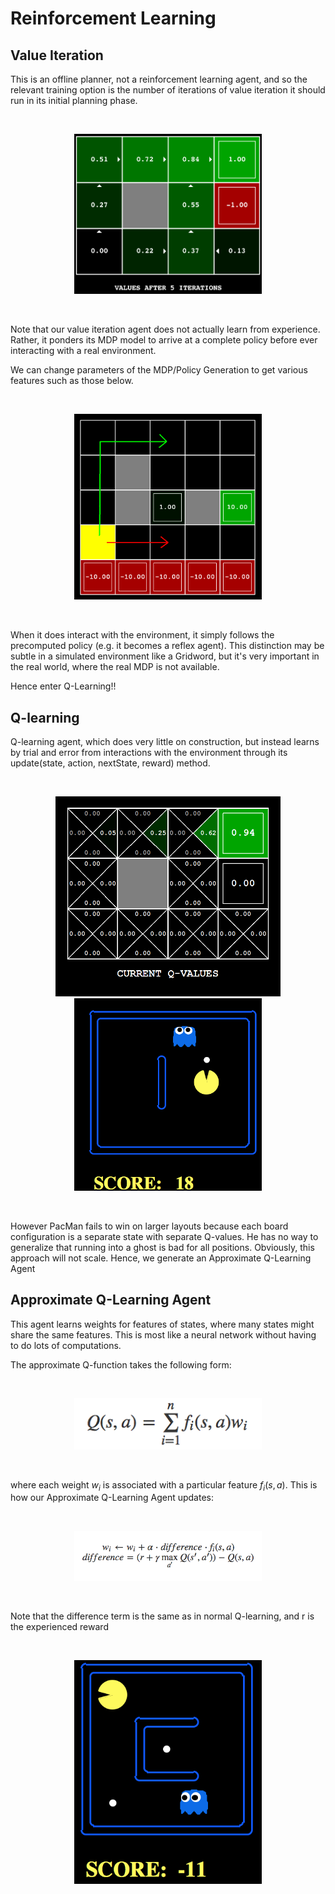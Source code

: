 # Reinforcement Learning

## Value Iteration
This is an offline planner, not a reinforcement learning agent, and so the
relevant training option is the number of iterations of value iteration
it should run in its initial planning phase.

</br>
<p align="center">
<img src="/reinforcement/imgs/value.png" alt="value" width="300px"/>
</p>
</br>

Note that our value iteration agent does not actually learn from experience.
Rather, it ponders its MDP model to arrive at a complete policy before
ever interacting with a real environment.

We can change parameters of the MDP/Policy Generation to get various features
such as those below.

</br>
<p align="center">
<img src="/reinforcement/imgs/discountgrid.png" alt="value" width="300px"/>
</p>
</br>

When it does interact with the environment, it simply follows the
precomputed policy (e.g. it becomes a reflex agent). This distinction may be
subtle in a simulated environment like a Gridword, but it's very important
in the real world, where the real MDP is not available.

Hence enter Q-Learning!!

## Q-learning
Q-learning agent, which does very little on construction, but instead learns by
trial and error from interactions with the environment through its
update(state, action, nextState, reward) method.

</br>
<p align="center">
<img src="/reinforcement/imgs/q-learning.png" alt="qlearn" width="360px"/>
<img src="/reinforcement/imgs/QLearn_Pac.png" alt="qlearn" width="300px"/>
</p>
</br>

However PacMan fails to win on larger layouts because each board configuration
is a separate state with separate Q-values. He has no way to generalize that
running into a ghost is bad for all positions. Obviously, this approach
will not scale. Hence, we generate an Approximate Q-Learning Agent

## Approximate Q-Learning Agent
This agent learns weights for features of states, where many states might
share the same features. This is most like a neural network without having
to do lots of computations.

The approximate Q-function
takes the following form:

</br>
<p align="center">
<img src="/reinforcement/imgs/q_learn_eq.png" alt="aqlearn" width="300px"/>
</p>
</br>

where each weight $w_i$ is associated with a particular feature $f_i(s,a)$. This is
how our Approximate Q-Learning Agent updates:

</br>
<p align="center">
<img src="/reinforcement/imgs/update_fun.png" alt="aqlearn" width="300px"/>
</p>
</br>

Note that the difference term is the same as in normal Q-learning, and r
is the experienced reward

</br>
<p align="center">
<img src="/reinforcement/imgs/ApproxQLearn.png" alt="aqlearn" width="300px"/>
</p>
</br>
